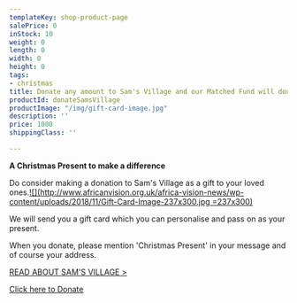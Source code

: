 ```yaml
---
templateKey: shop-product-page
salePrice: 0
inStock: 10
weight: 0
length: 0
width: 0
height: 0
tags:
- christmas
title: Donate any amount to Sam's Village and our Matched Fund will double it!
productId: donateSamsVillage
productImage: "/img/gift-card-image.jpg"
description: ''
price: 1000
shippingClass: ''

---
```

**A Christmas Present to make a difference**

Do consider making a donation to Sam's Village as a gift to your loved ones.[![](http://www.africanvision.org.uk/africa-vision-news/wp-content/uploads/2018/11/Gift-Card-Image-237x300.jpg =237x300)](http://www.africanvision.org.uk/africa-vision-news/wp-content/uploads/2018/11/Gift-Card-Image.jpg)

We will send you a gift card which you can personalise and pass on as your present.

When you donate, please mention 'Christmas Present' in your message and of course your address.

[READ ABOUT SAM'S VILLAGE >](https://africanvisionmalawi.cmail19.com/t/y-l-khcjkl-yhyukyqij-d/)

[Click here to Donate](https://africanvisionmalawi.charitycheckout.co.uk/#!/)
